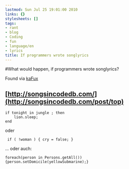 ```yaml
---
lastmod: Sun Jul 25 19:01:00 2010
links: {}
stylesheets: []
tags:
- rant
- blog
- Coding
- fun
- language/en
- lyrics
title: If programmers wrote songlyrics
---
```



#What would happen, if programmers wrote songlyrics?

Found via [kaFux](http://www.geekcouch.de/blog/archives/251-Musiktext-in-Programmen.html)

## [http://songsincodedb.com/](http://songsincodedb.com/post/top)


    if tonight in jungle ; then
        lion.sleep;
    end

oder 

     if ( !woman ) { cry = false; }

... oder auch:

    foreach(person in Persons.getAll()){person.setDomicile(yellowSubmarine);}
    


